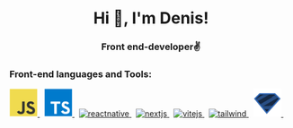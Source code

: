 <h1 align="center">Hi 👋, I'm Denis!</h1>
<h3 align="center">Front end-developer✌️</h3>

<h3  align="left">Front-end languages and Tools:</h3>
<p align="left">
<a href="https://developer.mozilla.org/en-US/docs/Web/JavaScript"> <img src="https://raw.githubusercontent.com/devicons/devicon/master/icons/javascript/javascript-original.svg" alt="javascript" width="50" height="50" /> </a> &nbsp;
<a href="https://www.typescriptlang.org/"> <img src="https://raw.githubusercontent.com/devicons/devicon/master/icons/typescript/typescript-original.svg" alt="typescript" width="50" height="50" /> </a> &nbsp;
<a href="https://reactjs.org/"> <img src="https://reactnative.dev/img/header_logo.svg" alt="reactnative" width="50" height="50" /> </a> &nbsp;
<a href="https://nextjs.org/"> <img src="https://cdn.worldvectorlogo.com/logos/nextjs-2.svg" alt="nextjs" width="50" height="50" /> </a> &nbsp;
<a href="https://vitejs.dev"> <img src="https://vitejs.dev/logo.svg" alt="vitejs" width="50" height="50" /> </a> &nbsp;
<a href="https://tailwindcss.com/"> <img src="https://www.vectorlogo.zone/logos/tailwindcss/tailwindcss-icon.svg" alt="tailwind" width="50" height="50" /> </a> &nbsp;
<a href="https://zod.dev"> <img src="https://github.com/colinhacks/zod/blob/master/logo.svg" alt="zod" width="50" height="50" /> </a> &nbsp;
</p>


<!--
**Ori-wiki/Ori-wiki** is a ✨ _special_ ✨ repository because its `README.md` (this file) appears on your GitHub profile.

Here are some ideas to get you started:

- 🔭 I’m currently working on ...
- 🌱 I’m currently learning ...
- 👯 I’m looking to collaborate on ...
- 🤔 I’m looking for help with ...
- 💬 Ask me about ...
- 📫 How to reach me: ...
- 😄 Pronouns: ...
- ⚡ Fun fact: ...
-->
